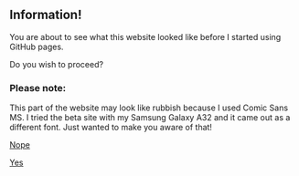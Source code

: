 ## Information!

You are about to see what this website looked like before I started using GitHub pages.

Do you wish to proceed?

### Please note:

This part of the website may look like rubbish because I used Comic Sans MS. I tried the beta site with my Samsung Galaxy A32 and it came out as a different font. 
Just wanted to make you aware of that!

<a href="/">Nope
  
<a href="welcome.html">Yes 
